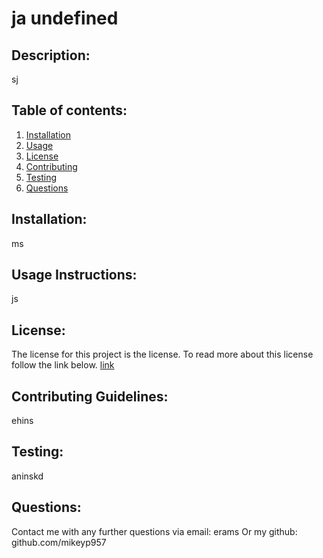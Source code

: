 # ja undefined
  ## Description: 
  sj
  ## Table of contents: 
  1. [Installation](#Installation)
  1. [Usage](#Usage-Instructions)
  1. [License](#License)
  1. [Contributing](#Contributing-Guidelines)
  1. [Testing](#Testing)
  1. [Questions](#Questions)

  ## Installation:  
  ms

  ## Usage Instructions:
  js

  ## License:
  The license for this project is the  license.
    To read more about this license follow the link below.
    [ link](undefined)

  ## Contributing Guidelines:
  ehins

  ## Testing:
  aninskd

  ## Questions:
  Contact me with any further questions via email:
  erams
  Or my github:
  github.com/mikeyp957
